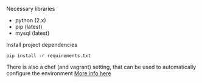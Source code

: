 Necessary libraries
- python (2.x)
- pip (latest)
- mysql (latest)

Install project dependencies
```
pip install -r requirements.txt
```

There is also a chef (and vagrant) setting, that can be used to automatically configure the environment [More info here](http://www.vagrantup.com)